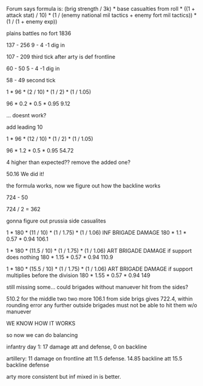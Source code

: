 Forum says formula is: 
(brig strength / 3k) * base casualties from roll * ((1 + attack stat) / 10) * (1 / (enemy national mil tactics + enemy fort mil tactics)) * (1 / (1 + enemy exp))

plains battles no fort 1836


137 - 256
9 - 4
-1 dig in

107 - 209 third tick after arty is def frontline



60 - 50
5 - 4
-1 dig in

58 - 49 second tick

1 * 96 * (2 / 10) * (1 / 2) * (1 / 1.05)

96 * 0.2 * 0.5 * 0.95
9.12

... doesnt work?

add leading 10

1 * 96 * (12 / 10) * (1 / 2) * (1 / 1.05)

96 * 1.2 * 0.5 * 0.95
54.72

4 higher than expected??
remove the added one?

50.16
We did it!


the formula works, now we figure out how the backline works


724 - 50

724 / 2 = 362

gonna figure out prussia side casualites

1 * 180 * (11 / 10) * (1 / 1.75) * (1 / 1.06) INF BRIGADE DAMAGE
180 * 1.1 * 0.57 * 0.94
106.1


1 * 180 * (11.5 / 10) * (1 / 1.75) * (1 / 1.06) ART BRIGADE DAMAGE if support does nothing
180 * 1.15 * 0.57 * 0.94
110.9

1 * 180 * (15.5 / 10) * (1 / 1.75) * (1 / 1.06) ART BRIGADE DAMAGE if support multiplies before the division
180 * 1.55 * 0.57 * 0.94
149


still missing some...
could brigades without manuever hit from the sides?

510.2 for the middle two
two more 106.1 from side brigs gives 722.4, within rounding error 
any further outside brigades must not be able to hit them w/o manuever


WE KNOW HOW IT WORKS

so now we can do balancing

infantry day 1: 17 damage att and defense, 0 on backline

artillery: 11 damage on frontline att 11.5 defense. 14.85 backline att 15.5 backline defense

arty more consistent but inf mixed in is better.


